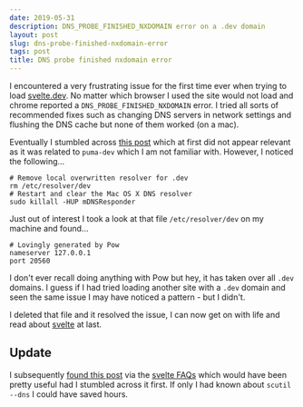 ```yaml
---
date: 2019-05-31
description: DNS_PROBE_FINISHED_NXDOMAIN error on a .dev domain
layout: post
slug: dns-probe-finished-nxdomain-error
tags: post
title: DNS probe finished nxdomain error
---
```


I encountered a very frustrating issue for the first time ever when trying to load [svelte.dev](https://svelte.dev/). No matter which browser I used the site would not load and chrome reported a `DNS_PROBE_FINISHED_NXDOMAIN` error. I tried all sorts of recommended fixes such as changing DNS servers in network settings and flushing the DNS cache but none of them worked (on a mac).

Eventually I stumbled across [this post](https://andycroll.com/ruby/clean-up-broken-dev-domains-after-puma-dns_probe_finished_nxdomain/) which at first did not appear relevant as it was related to `puma-dev` which I am not familiar with. However, I noticed the following...

```shell
# Remove local overwritten resolver for .dev
rm /etc/resolver/dev
# Restart and clear the Mac OS X DNS resolver
sudo killall -HUP mDNSResponder
```

Just out of interest I took a look at that file `/etc/resolver/dev` on my machine and found...

```shell
# Lovingly generated by Pow
nameserver 127.0.0.1
port 20560
```

I don't ever recall doing anything with Pow but hey, it has taken over all `.dev` domains. I guess if I had tried loading another site with a `.dev` domain and seen the same issue I may have noticed a pattern - but I didn't.

I deleted that file and it resolved the issue, I can now get on with life and read about [svelte](https://svelte.dev/) at last.

## Update

I subsequently [found this post](https://superuser.com/questions/1413402/i-cant-visit-websites-that-have-dev-domain) via the [svelte FAQs](https://github.com/sveltejs/svelte/wiki/FAQ#is-sveltedev-down) which would have been pretty useful had I stumbled across it first. If only I had known about `scutil --dns` I could have saved hours.
